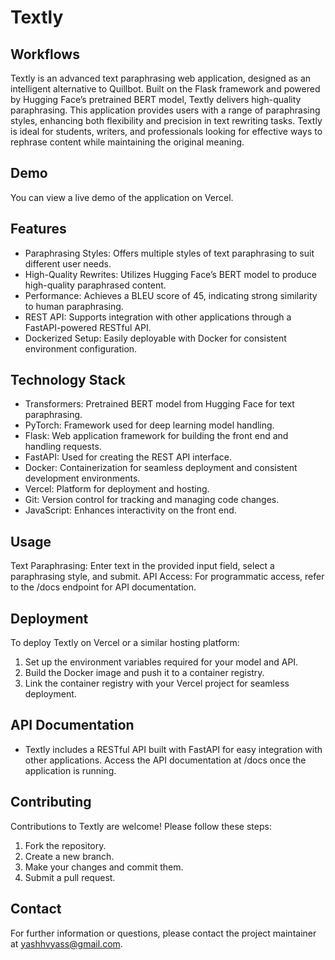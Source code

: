 # Textly

## Workflows
Textly is an advanced text paraphrasing web application, designed as an intelligent alternative to Quillbot. Built on the Flask framework and powered by Hugging Face’s pretrained BERT model, Textly delivers high-quality paraphrasing. This application provides users with a range of paraphrasing styles, enhancing both flexibility and precision in text rewriting tasks. Textly is ideal for students, writers, and professionals looking for effective ways to rephrase content while maintaining the original meaning.

## Demo
You can view a live demo of the application on Vercel.

## Features
- Paraphrasing Styles: Offers multiple styles of text paraphrasing to suit different user needs.
- High-Quality Rewrites: Utilizes Hugging Face’s BERT model to produce high-quality paraphrased content.
- Performance: Achieves a BLEU score of 45, indicating strong similarity to human paraphrasing.
- REST API: Supports integration with other applications through a FastAPI-powered RESTful API.
- Dockerized Setup: Easily deployable with Docker for consistent environment configuration.

## Technology Stack
- Transformers: Pretrained BERT model from Hugging Face for text paraphrasing.
- PyTorch: Framework used for deep learning model handling.
- Flask: Web application framework for building the front end and handling requests.
- FastAPI: Used for creating the REST API interface.
- Docker: Containerization for seamless deployment and consistent development environments.
- Vercel: Platform for deployment and hosting.
- Git: Version control for tracking and managing code changes.
- JavaScript: Enhances interactivity on the front end.

## Usage
Text Paraphrasing: Enter text in the provided input field, select a paraphrasing style, and submit.
API Access: For programmatic access, refer to the /docs endpoint for API documentation.

## Deployment
To deploy Textly on Vercel or a similar hosting platform:

1. Set up the environment variables required for your model and API.
2. Build the Docker image and push it to a container registry.
3. Link the container registry with your Vercel project for seamless deployment.

## API Documentation
- Textly includes a RESTful API built with FastAPI for easy integration with other applications. Access the API documentation at /docs once the application is running.

## Contributing
Contributions to Textly are welcome! Please follow these steps:

1. Fork the repository.
2. Create a new branch.
3. Make your changes and commit them.
4. Submit a pull request.

## Contact
For further information or questions, please contact the project maintainer at yashhvyass@gmail.com.
